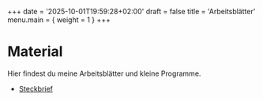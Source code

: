 +++
date = '2025-10-01T19:59:28+02:00'
draft = false
title = 'Arbeitsblätter'
menu.main = { weight = 1 }
+++

# Material


Hier findest du meine Arbeitsblätter und kleine Programme.

- [Steckbrief](steckbrief/index.html)
